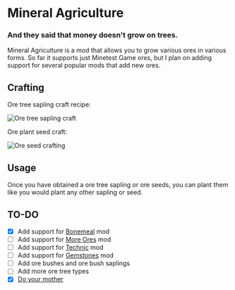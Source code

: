 # Mineral Agriculture
### And they said that money doesn't grow on trees.
Mineral Agriculture is a mod that allows you to grow various ores in various forms.
So far it supports just Minetest Game ores, but I plan on adding support for several popular mods that add new ores.


## Crafting

Ore tree sapling craft recipe:

![Ore tree sapling craft](https://media.discordapp.net/attachments/708439664209690695/963405265187766332/Untitled-1fixixix.gif)

Ore plant seed craft:

![Ore seed crafting](https://media.discordapp.net/attachments/708439664209690695/963405470092120064/Untitled-12notbig.gif)
## Usage
Once you have obtained a ore tree sapling or ore seeds, you can plant them like you would plant any other sapling or seed.


## TO-DO
- [x] Add support for [Bonemeal](https://notabug.org/tenplus1/bonemeal) mod
- [ ] Add support for [More Ores](https://github.com/minetest-mods/moreores) mod
- [ ] Add support for [Technic](https://github.com/minetest-mods/technic) mod
- [ ] Add support for [Gemstones](https://github.com/KodaTheGuy/Gemstones) mod
- [ ] Add ore bushes and ore bush saplings
- [ ] Add more ore tree types
- [x] [Do your mother](https://www.youtube.com/watch?v=5t53TcKIlMc)
